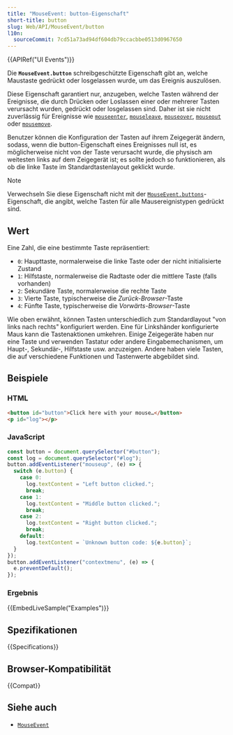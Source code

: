 ```yaml
---
title: "MouseEvent: button-Eigenschaft"
short-title: button
slug: Web/API/MouseEvent/button
l10n:
  sourceCommit: 7cd51a73ad94df604db79ccacbbe0513d0967650
---
```


{{APIRef("UI Events")}}

Die **`MouseEvent.button`** schreibgeschützte Eigenschaft gibt an, welche Maustaste gedrückt oder losgelassen wurde, um das Ereignis auszulösen.

Diese Eigenschaft garantiert nur, anzugeben, welche Tasten während der Ereignisse, die durch Drücken oder Loslassen einer oder mehrerer Tasten verursacht wurden, gedrückt oder losgelassen sind. Daher ist sie nicht zuverlässig für Ereignisse wie [`mouseenter`](/de/docs/Web/API/Element/mouseenter_event), [`mouseleave`](/de/docs/Web/API/Element/mouseleave_event), [`mouseover`](/de/docs/Web/API/Element/mouseover_event), [`mouseout`](/de/docs/Web/API/Element/mouseout_event) oder [`mousemove`](/de/docs/Web/API/Element/mousemove_event).

Benutzer können die Konfiguration der Tasten auf ihrem Zeigegerät ändern, sodass, wenn die button-Eigenschaft eines Ereignisses null ist, es möglicherweise nicht von der Taste verursacht wurde, die physisch am weitesten links auf dem Zeigegerät ist; es sollte jedoch so funktionieren, als ob die linke Taste im Standardtastenlayout geklickt wurde.

> [!NOTE]
> Verwechseln Sie diese Eigenschaft nicht mit der [`MouseEvent.buttons`](/de/docs/Web/API/MouseEvent/buttons)-Eigenschaft, die angibt, welche Tasten für alle Mausereignistypen gedrückt sind.

## Wert

Eine Zahl, die eine bestimmte Taste repräsentiert:

- `0`: Haupttaste, normalerweise die linke Taste oder der nicht initialisierte Zustand
- `1`: Hilfstaste, normalerweise die Radtaste oder die mittlere Taste (falls vorhanden)
- `2`: Sekundäre Taste, normalerweise die rechte Taste
- `3`: Vierte Taste, typischerweise die _Zurück-Browser_-Taste
- `4`: Fünfte Taste, typischerweise die _Vorwärts-Browser_-Taste

Wie oben erwähnt, können Tasten unterschiedlich zum Standardlayout "von links nach rechts" konfiguriert werden. Eine für Linkshänder konfigurierte Maus kann die Tastenaktionen umkehren. Einige Zeigegeräte haben nur eine Taste und verwenden Tastatur oder andere Eingabemechanismen, um Haupt-, Sekundär-, Hilfstaste usw. anzuzeigen. Andere haben viele Tasten, die auf verschiedene Funktionen und Tastenwerte abgebildet sind.

## Beispiele

### HTML

```html
<button id="button">Click here with your mouse…</button>
<p id="log"></p>
```

### JavaScript

```js
const button = document.querySelector("#button");
const log = document.querySelector("#log");
button.addEventListener("mouseup", (e) => {
  switch (e.button) {
    case 0:
      log.textContent = "Left button clicked.";
      break;
    case 1:
      log.textContent = "Middle button clicked.";
      break;
    case 2:
      log.textContent = "Right button clicked.";
      break;
    default:
      log.textContent = `Unknown button code: ${e.button}`;
  }
});
button.addEventListener("contextmenu", (e) => {
  e.preventDefault();
});
```

### Ergebnis

{{EmbedLiveSample("Examples")}}

## Spezifikationen

{{Specifications}}

## Browser-Kompatibilität

{{Compat}}

## Siehe auch

- [`MouseEvent`](/de/docs/Web/API/MouseEvent)
